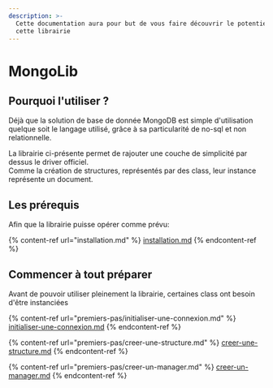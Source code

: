 ```yaml
---
description: >-
  Cette documentation aura pour but de vous faire découvrir le potentiel de
  cette librairie
---
```


# MongoLib

## Pourquoi l'utiliser ?

Déjà que la solution de base de donnée MongoDB est simple d'utilisation quelque soit le langage utilisé, grâce à sa particularité de no-sql et non relationnelle.

La librairie ci-présente permet de rajouter une couche de simplicité par dessus le driver officiel.\
Comme la création de structures, représentés par des class, leur instance représente un document.

## Les prérequis

Afin que la librairie puisse opérer comme prévu:

{% content-ref url="installation.md" %}
[installation.md](installation.md)
{% endcontent-ref %}

## Commencer à tout préparer

Avant de pouvoir utiliser pleinement la librairie, certaines class ont besoin d'être instanciées

{% content-ref url="premiers-pas/initialiser-une-connexion.md" %}
[initialiser-une-connexion.md](premiers-pas/initialiser-une-connexion.md)
{% endcontent-ref %}

{% content-ref url="premiers-pas/creer-une-structure.md" %}
[creer-une-structure.md](premiers-pas/creer-une-structure.md)
{% endcontent-ref %}

{% content-ref url="premiers-pas/creer-un-manager.md" %}
[creer-un-manager.md](premiers-pas/creer-un-manager.md)
{% endcontent-ref %}
